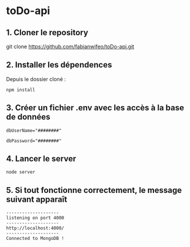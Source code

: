 # toDo-api

## 1. Cloner le repository 

git clone https://github.com/fabianwifeo/toDo-api.git

## 2.  Installer les dépendences

Depuis le dossier cloné :

```
npm install
```

## 3.  Créer un fichier .env avec les accès à la base de données

``
dbUserName="########"
``

``
dbPassword="########"
``

## 4.  Lancer le server

```
node server
```

## 5. Si tout fonctionne correctement, le message suivant apparaît 

```
--------------------
listening on port 4000
--------------------
http://localhost:4000/
--------------------
Connected to MongoDB !
```
